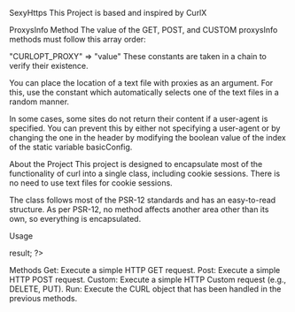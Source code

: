 SexyHttps
This Project is based and inspired by CurlX

ProxysInfo Method
The value of the GET, POST, and CUSTOM proxysInfo methods must follow this array order:

"CURLOPT_PROXY" => "value"
These constants are taken in a chain to verify their existence.

You can place the location of a text file with proxies as an argument. For this, use the constant which automatically selects one of the text files in a random manner.

In some cases, some sites do not return their content if a user-agent is specified. You can prevent this by either not specifying a user-agent or by changing the one in the header by modifying the boolean value of the index of the static variable basicConfig.

About the Project
This project is designed to encapsulate most of the functionality of curl into a single class, including cookie sessions. There is no need to use text files for cookie sessions.

The class follows most of the PSR-12 standards and has an easy-to-read structure. As per PSR-12, no method affects another area other than its own, so everything is encapsulated.

Usage
<?php

// Example usage of the SexyHttps Project

// Need Include the Project file
include 'SexyHttps.php';

// Make a request to page https://www.cual-es-mi-ip.net/
SexyHttps::Get( "https://www.cual-es-mi-ip.net/" );

// Show the result
echo SexyHttps::Run()->result;
?>
Methods
Get: Execute a simple HTTP GET request.
Post: Execute a simple HTTP POST request.
Custom: Execute a simple HTTP Custom request (e.g., DELETE, PUT).
Run: Execute the CURL object that has been handled in the previous methods.
